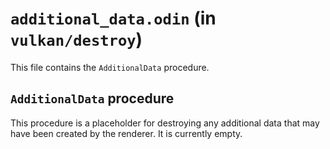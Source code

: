 # `additional_data.odin` (in `vulkan/destroy`)

This file contains the `AdditionalData` procedure.

## `AdditionalData` procedure

This procedure is a placeholder for destroying any additional data that may have been created by the renderer. It is currently empty.
